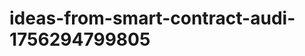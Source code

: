 # ideas-from-smart-contract-audi-1756294799805
```json [ { "title": "AI-Powered Smart Contract Vulnerability Scanner", "description": "أداة تعتمد على الذكاء الاصطناعي لتحليل عقود الذكاء بشكل تلقائي واكتشاف الثغرات الأمنية المحتملة.", "mvp_plan": "تطوير نموذج أولي يقوم بتحميل عقد ذكي، ثم تحليل الكود باستخدام خوارزميات تعلم الآلة لاكتشاف الثغرات. يمكن استخدام مكتبات مثل OpenZeppelin لتسهيل عمل...
